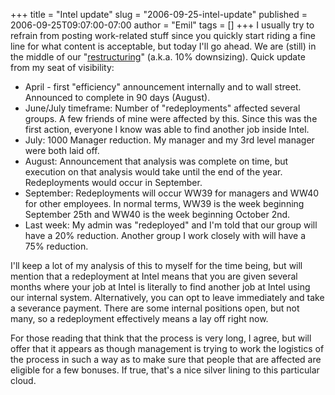 +++
title = "Intel update"
slug = "2006-09-25-intel-update"
published = 2006-09-25T09:07:00-07:00
author = "Emil"
tags = []
+++
I usually try to refrain from posting work-related stuff since you
quickly start riding a fine line for what content is acceptable, but
today I'll go ahead. We are (still) in the middle of our
"[restructuring](http://www.intel.com/pressroom/archive/releases/20060905corp.htm)"
(a.k.a. 10% downsizing). Quick update from my seat of visibility:  

-   April - first "efficiency" announcement internally and to wall
    street. Announced to complete in 90 days (August).  
-   June/July timeframe: Number of "redeployments" affected several
    groups. A few friends of mine were affected by this. Since this was
    the first action, everyone I know was able to find another job
    inside Intel.
-   July: 1000 Manager reduction. My manager and my 3rd level manager
    were both laid off.
-   August: Announcement that analysis was complete on time, but
    execution on that analysis would take until the end of the year.
    Redeployments would occur in September.
-   September: Redeployments will occur WW39 for managers and WW40 for
    other employees. In normal terms, WW39 is the week beginning
    September 25th and WW40 is the week beginning October 2nd.
-   Last week: My admin was "redeployed" and I'm told that our group
    will have a 20% reduction. Another group I work closely with will
    have a 75% reduction.

I'll keep a lot of my analysis of this to myself for the time being, but
will mention that a redeployment at Intel means that you are given
several months where your job at Intel is literally to find another job
at Intel using our internal system. Alternatively, you can opt to leave
immediately and take a severance payment. There are some internal
positions open, but not many, so a redeployment effectively means a lay
off right now.  
  
For those reading that think that the process is very long, I agree, but
will offer that it appears as though management is trying to work the
logistics of the process in such a way as to make sure that people that
are affected are eligible for a few bonuses. If true, that's a nice
silver lining to this particular cloud.
